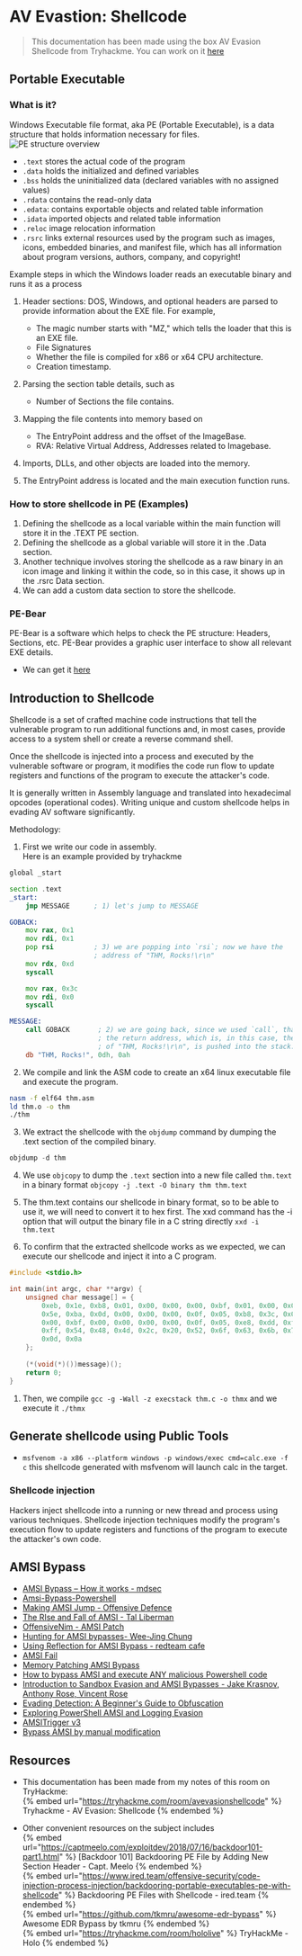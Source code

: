 # AV Evastion: Shellcode

> This documentation has been made using the box AV Evasion Shellcode from Tryhackme. You can work on it [here](https://tryhackme.com/room/avevasionshellcode)

## Portable Executable

### What is it?

Windows Executable file format, aka PE (Portable Executable), is a data structure that holds information necessary for files.  
![PE structure overview](../.res/2022-09-09-10-54-04.png)  

- `.text` stores the actual code of the program
- `.data` holds the initialized and defined variables
- `.bss` holds the uninitialized data (declared variables with no assigned values)
- `.rdata` contains the read-only data
- `.edata`: contains exportable objects and related table information
- `.idata` imported objects and related table information
- `.reloc` image relocation information
- `.rsrc` links external resources used by the program such as images, icons, embedded binaries, and manifest file, which has all information about program versions, authors, company, and copyright!

Example steps in which the Windows loader reads an executable binary and runs it as a process

1. Header sections: DOS, Windows, and optional headers are parsed to provide information about the EXE file. For example,

   - The magic number starts with "MZ," which tells the loader that this is an EXE file.
   - File Signatures
   - Whether the file is compiled for x86 or x64 CPU architecture.
   - Creation timestamp.

2. Parsing the section table details, such as

   - Number of Sections the file contains.

3. Mapping the file contents into memory based on

   - The EntryPoint address and the offset of the ImageBase.
   - RVA: Relative Virtual Address, Addresses related to Imagebase.

4. Imports, DLLs, and other objects are loaded into the memory.
5. The EntryPoint address is located and the main execution function runs.

### How to store shellcode in PE (Examples)

1. Defining the shellcode as a local variable within the main function will store it in the .TEXT PE section.
2. Defining the shellcode as a global variable will store it in the .Data section.
3. Another technique involves storing the shellcode as a raw binary in an icon image and linking it within the code, so in this case, it shows up in the .rsrc Data section.
4. We can add a custom data section to store the shellcode.

### PE-Bear

PE-Bear is a software which helps to check the PE structure: Headers, Sections, etc. PE-Bear provides a graphic user interface to show all relevant EXE details.

- We can get it [here](https://github.com/hasherezade/pe-bear-releases)

## Introduction to Shellcode

 Shellcode is a set of crafted machine code instructions that tell the vulnerable program to run additional functions and, in most cases, provide access to a system shell or create a reverse command shell.

Once the shellcode is injected into a process and executed by the vulnerable software or program, it modifies the code run flow to update registers and functions of the program to execute the attacker's code.

It is generally written in Assembly language and translated into hexadecimal opcodes (operational codes). Writing unique and custom shellcode helps in evading AV software significantly.  

Methodology:

1. First we write our code in assembly.  
   Here is an example provided by tryhackme

```asm
global _start

section .text
_start:
    jmp MESSAGE      ; 1) let's jump to MESSAGE

GOBACK:
    mov rax, 0x1
    mov rdi, 0x1
    pop rsi          ; 3) we are popping into `rsi`; now we have the
                     ; address of "THM, Rocks!\r\n"
    mov rdx, 0xd
    syscall

    mov rax, 0x3c
    mov rdi, 0x0
    syscall

MESSAGE:
    call GOBACK       ; 2) we are going back, since we used `call`, that means
                      ; the return address, which is, in this case, the address
                      ; of "THM, Rocks!\r\n", is pushed into the stack.
    db "THM, Rocks!", 0dh, 0ah
```

2. We compile and link the ASM code to create an x64 linux executable file and execute the program.

```bash
nasm -f elf64 thm.asm
ld thm.o -o thm
./thm
```

3. We extract the shellcode with the `objdump` command by dumping the .text section of the compiled binary.

```asm
objdump -d thm
```

4. We use `objcopy` to dump the `.text` section into a new file called `thm.text` in a binary format `objcopy -j .text -O binary thm thm.text`

5. The thm.text contains our shellcode in binary format, so to be able to use it, we will need to convert it to hex first. The xxd command has the -i option that will output the binary file in a C string directly `xxd -i thm.text`

6. To confirm that the extracted shellcode works as we expected, we can execute our shellcode and inject it into a C program.

```c
#include <stdio.h>

int main(int argc, char **argv) {
    unsigned char message[] = {
        0xeb, 0x1e, 0xb8, 0x01, 0x00, 0x00, 0x00, 0xbf, 0x01, 0x00, 0x00, 0x00,
        0x5e, 0xba, 0x0d, 0x00, 0x00, 0x00, 0x0f, 0x05, 0xb8, 0x3c, 0x00, 0x00,
        0x00, 0xbf, 0x00, 0x00, 0x00, 0x00, 0x0f, 0x05, 0xe8, 0xdd, 0xff, 0xff,
        0xff, 0x54, 0x48, 0x4d, 0x2c, 0x20, 0x52, 0x6f, 0x63, 0x6b, 0x73, 0x21,
        0x0d, 0x0a
    };
    
    (*(void(*)())message)();
    return 0;
}
```

1. Then, we compile `gcc -g -Wall -z execstack thm.c -o thmx` and we execute it `./thmx`

## Generate shellcode using Public Tools

- `msfvenom -a x86 --platform windows -p windows/exec cmd=calc.exe -f c` this shellcode generated with msfvenom will launch calc in the target.

### Shellcode injection

Hackers inject shellcode into a running or new thread and process using various techniques. Shellcode injection techniques modify the program's execution flow to update registers and functions of the program to execute the attacker's own code.

## AMSI Bypass

- [AMSI Bypass – How it works - mdsec](https://www.mdsec.co.uk/2018/06/exploring-powershell-amsi-and-logging-evasion/)
- [Amsi-Bypass-Powershell](https://github.com/S3cur3Th1sSh1t/Amsi-Bypass-Powershell)
- [Making AMSI Jump - Offensive Defence](https://offensivedefence.co.uk/posts/making-amsi-jump/)
- [The RIse and Fall of AMSI - Tal Liberman](https://i.blackhat.com/briefings/asia/2018/asia-18-Tal-Liberman-Documenting-the-Undocumented-The-Rise-and-Fall-of-AMSI.pdf)
- [OffensiveNim - AMSI Patch](https://github.com/byt3bl33d3r/OffensiveNim/blob/master/src/amsi_patch_bin.nim)
- [Hunting for AMSI bypasses- Wee-Jing Chung](https://blog.f-secure.com/hunting-for-amsi-bypasses/)
- [Using Reflection for AMSI Bypass - redteam cafe](https://www.redteam.cafe/red-team/powershell/using-reflection-for-amsi-bypass)
- [AMSI Fail](https://amsi.fail/)
- [Memory Patching AMSI Bypass ](https://rastamouse.me/blog/asb-bypass-pt2/)
- [How to bypass AMSI and execute ANY malicious Powershell code](https://0x00-0x00.github.io/research/2018/10/28/How-to-bypass-AMSI-and-Execute-ANY-malicious-powershell-code.html)
- [Introduction to Sandbox Evasion and AMSI Bypasses - Jake Krasnov, Anthony Rose, Vincent Rose](https://www.youtube.com/watch?v=F_BvtXzH4a4)
- [Evading Detection: A Beginner's Guide to Obfuscation](https://www.youtube.com/watch?v=lP2KF7_Kwxk)
- [Exploring PowerShell AMSI and Logging Evasion](https://www.mdsec.co.uk/2018/06/exploring-powershell-amsi-and-logging-evasion/)
- [AMSITrigger v3](https://github.com/RythmStick/AMSITrigger)
- [Bypass AMSI by manual modification](https://s3cur3th1ssh1t.github.io/Bypass_AMSI_by_manual_modification/)

## Resources

- This documentation has been made from my notes of this room on TryHackme:  
{% embed url="https://tryhackme.com/room/avevasionshellcode" %} Tryhackme - AV Evasion: Shellcode {% endembed %}  

- Other convenient resources on the subject includes  
{% embed url="https://captmeelo.com/exploitdev/2018/07/16/backdoor101-part1.html" %} [Backdoor 101] Backdooring PE File by Adding New Section Header - Capt. Meelo {% endembed %}  
{% embed url="https://www.ired.team/offensive-security/code-injection-process-injection/backdooring-portable-executables-pe-with-shellcode" %} Backdooring PE Files with Shellcode - ired.team {% endembed %}  
{% embed url="https://github.com/tkmru/awesome-edr-bypass" %} Awesome EDR Bypass by tkmru {% endembed %}  
{% embed url="https://tryhackme.com/room/hololive" %} TryHackMe - Holo {% endembed %}  
